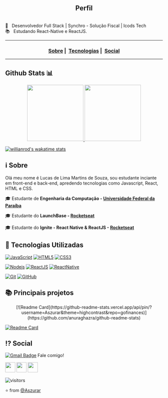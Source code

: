 <h2 align="center">Perfil</h2>

 <br/> :purple_heart: &nbsp; Desenvolvedor Full Stack | Synchro - Solução Fiscal | Icods Tech
 <br/> 📚 &nbsp; Estudando React-Native e ReactJS.
 
___

<h3 align="center">
  <a href="#information_source-sobre">Sobre</a>&nbsp;|&nbsp;
 <a href="#rocket-tecnologias-utilizadas">Tecnologias</a>&nbsp;|&nbsp; 
 <a href="#interrobang-motivo">Social</a>

___

## Github Stats 📊
<p align="center">
<a href="https://github.com/Aszurar/github-readme-stats">
  <img height="180em" src="https://github-readme-stats.vercel.app/api?username=Aszurar&theme=highcontrast&show_icons=true&include_all_commits=true&count_private=true" />
  <img height="180em" src="https://github-readme-stats.vercel.app/api/top-langs/?username=Aszurar&theme=highcontrast&layout=compact&langs_count=10" />
</a>
 
 [![willianrod's wakatime stats](https://github-readme-stats.vercel.app/api/wakatime?username=Aszurar&theme=highcontrast)](https://github.com/anuraghazra/github-readme-stats)
</p>

## :information_source: Sobre
  Olá meu nome é Lucas de Lima Martins de Souza, sou estudante inciante em front-end e back-end, apredendo tecnologias como Javascript, React, HTML e CSS.

🎓 Estudante de **Engenharia da Computação - [Universidade Federal da Paraíba](https://www.ufpb.br/)**

🎓 Estudante do **LaunchBase - [Rocketseat](https://rocketseat.com.br/launchbase)**

🎓 Estudante do **Ignite - React Native & ReactJS - [Rocketseat](https://rocketseat.com.br/ignite)**


## :rocket: Tecnologias Utilizadas

[![JavaScript](https://img.shields.io/badge/-JavaScript-black?style=flat&logo=javascript&link=https://github.com/Aszurar)](https://github.com/Aszurar) [![HTML5](https://img.shields.io/badge/-HTML5-E34F26?style=flat&logo=html5&logoColor=white&link=https://github.com/Aszurar)](https://github.com/Aszurar) [![CSS3](https://img.shields.io/badge/-CSS3-1572B6?style=flat&logo=css3&link=https://github.com/Aszurar)](https://github.com/Aszurar) 


[![Nodejs](https://img.shields.io/badge/-Nodejs-black?style=flat&logo=Node.js&link=https://github.com/Aszurar)](https://github.com/Aszurar) [![ReactJS](https://img.shields.io/badge/-React-black?style=flat&logo=react&link=https://github.com/Aszurar)](https://github.com/Aszurar)  [![ReactNative](https://img.shields.io/badge/-ReactNative-black?style=flat&logo=react&link=https://github.com/Aszurar)](https://github.com/Aszurar)

[![Git](https://img.shields.io/badge/-Git-black?style=flat&logo=git&link=https://github.com/Aszurar)](https://github.com/Aszurar)  [![GitHub](https://img.shields.io/badge/-GitHub-181717?style=flat&logo=github&link=https://github.com/Aszurar)](https://github.com/Aszurar)
 
 ## 📚 Principais projetos
 <p align="center">
 [![Readme Card](https://github-readme-stats.vercel.app/api/pin/?username=Aszurar&theme=highcontrast&repo=gofinances)](https://github.com/anuraghazra/github-readme-stats)

  
  [![Readme Card](https://github-readme-stats.vercel.app/api/pin/?username=Aszurar&theme=highcontrast&repo=Rentx)](https://github.com/anuraghazra/github-readme-stats)

   </p>



## :interrobang: Social

[![Gmail Badge](https://img.shields.io/badge/-lms.souza39@gmail.com-c14438?style=flat-square&logo=Gmail&logoColor=white&link=mailto:lms.souza39@gmail.com)](mailto:lms.souza39@gmail.com) Fale comigo! 


<a href="https://www.instagram.com/lucazura/"><img src="https://www.vectorlogo.zone/logos/instagram/instagram-icon.svg" width="32px" height="32px"></a>        <a href="https://www.facebook.com/lucas.delima.549436"><img src="https://i.ibb.co/zmYNW4p/facebook.png" width="32px" height="32px"></a>        <a href="https://www.linkedin.com/in/lucas-de-lima-azsura//"><img src="https://i.ibb.co/Kx2GSrT/linkedin.png" width="32px" height="32px"></a> 

 ![visitors](https://visitor-badge.laobi.icu/badge?page_id=Aszurar)
 
⭐️ from [@Aszurar](https://github.com/Aszurar)

